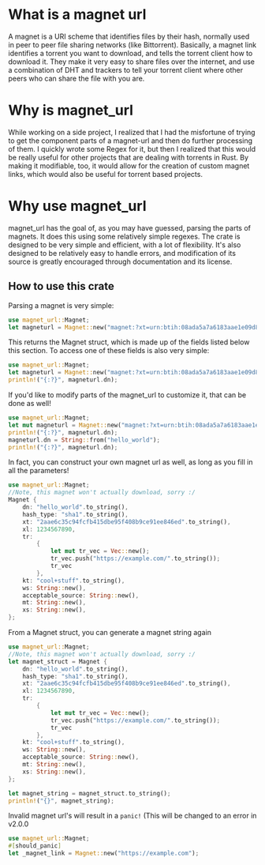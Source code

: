 # What is a magnet url
A magnet is a URI scheme that identifies files by their hash,
normally used in peer to peer file sharing networks (like
Bittorrent). Basically, a magnet link identifies a torrent you
want to download, and tells the torrent client how to download
it. They make it very easy to share files over the internet,
and use a combination of DHT and trackers to tell your torrent
client where other peers who can share the file with you are.

# Why is magnet_url
While working on a side project, I realized that I had the
misfortune of trying to get the component parts of a magnet-url
and then do further processing of them. I quickly wrote some
Regex for it, but then I realized that this would be really
useful for other projects that are dealing with torrents in
Rust. By making it modifiable, too, it would allow for the
creation of custom magnet links, which would also be useful for
torrent based projects.

# Why use magnet_url
magnet_url has the goal of, as you may have guessed, parsing the parts of magnets. It does
this using some relatively simple regexes. The crate is designed to be very simple and efficient,
with a lot of flexibility. It's also designed to be relatively easy to handle errors, and
modification of its source is greatly encouraged through documentation and its license.

## How to use this crate
Parsing a magnet is very simple:

 ```rust
 use magnet_url::Magnet;
 let magneturl = Magnet::new("magnet:?xt=urn:btih:08ada5a7a6183aae1e09d831df6748d566095a10&dn=Sintel&tr=udp%3A%2F%2Fexplodie.org%3A6969&tr=udp%3A%2F%2Ftracker.coppersurfer.tk%3A6969&tr=udp%3A%2F%2Ftracker.empire-js.us%3A1337&tr=udp%3A%2F%2Ftracker.leechers-paradise.org%3A6969&tr=udp%3A%2F%2Ftracker.opentrackr.org%3A1337&tr=wss%3A%2F%2Ftracker.btorrent.xyz&tr=wss%3A%2F%2Ftracker.fastcast.nz&tr=wss%3A%2F%2Ftracker.openwebtorrent.com&ws=https%3A%2F%2Fwebtorrent.io%2Ftorrents%2F&xs=https%3A%2F%2Fwebtorrent.io%2Ftorrents%2Fsintel.torrent");
 ```

This returns the Magnet struct, which is made up of the fields listed below this section. To
access one of these fields is also very simple:

 ```rust
 use magnet_url::Magnet;
 let magneturl = Magnet::new("magnet:?xt=urn:btih:08ada5a7a6183aae1e09d831df6748d566095a10&dn=Sintel&tr=udp%3A%2F%2Fexplodie.org%3A6969&tr=udp%3A%2F%2Ftracker.coppersurfer.tk%3A6969&tr=udp%3A%2F%2Ftracker.empire-js.us%3A1337&tr=udp%3A%2F%2Ftracker.leechers-paradise.org%3A6969&tr=udp%3A%2F%2Ftracker.opentrackr.org%3A1337&tr=wss%3A%2F%2Ftracker.btorrent.xyz&tr=wss%3A%2F%2Ftracker.fastcast.nz&tr=wss%3A%2F%2Ftracker.openwebtorrent.com&ws=https%3A%2F%2Fwebtorrent.io%2Ftorrents%2F&xs=https%3A%2F%2Fwebtorrent.io%2Ftorrents%2Fsintel.torrent");
 println!("{:?}", magneturl.dn);
 ```

If you'd like to modify parts of the magnet_url to customize it, that can be done as well!

 ```rust
 use magnet_url::Magnet;
 let mut magneturl = Magnet::new("magnet:?xt=urn:btih:08ada5a7a6183aae1e09d831df6748d566095a10&dn=Sintel&tr=udp%3A%2F%2Fexplodie.org%3A6969&tr=udp%3A%2F%2Ftracker.coppersurfer.tk%3A6969&tr=udp%3A%2F%2Ftracker.empire-js.us%3A1337&tr=udp%3A%2F%2Ftracker.leechers-paradise.org%3A6969&tr=udp%3A%2F%2Ftracker.opentrackr.org%3A1337&tr=wss%3A%2F%2Ftracker.btorrent.xyz&tr=wss%3A%2F%2Ftracker.fastcast.nz&tr=wss%3A%2F%2Ftracker.openwebtorrent.com&ws=https%3A%2F%2Fwebtorrent.io%2Ftorrents%2F&xs=https%3A%2F%2Fwebtorrent.io%2Ftorrents%2Fsintel.torrent");
 println!("{:?}", magneturl.dn);
 magneturl.dn = String::from("hello_world");
 println!("{:?}", magneturl.dn);
 ```

In fact, you can construct your own magnet url as well, as long as you fill in all the
parameters!

 ```rust
 use magnet_url::Magnet;
 //Note, this magnet won't actually download, sorry :/
 Magnet {
     dn: "hello_world".to_string(),
     hash_type: "sha1".to_string(),
     xt: "2aae6c35c94fcfb415dbe95f408b9ce91ee846ed".to_string(),
     xl: 1234567890,
     tr:
         {
             let mut tr_vec = Vec::new();
             tr_vec.push("https://example.com/".to_string());
             tr_vec
         },
     kt: "cool+stuff".to_string(),
     ws: String::new(),
     acceptable_source: String::new(),
     mt: String::new(),
     xs: String::new(),
 };
 ```

From a Magnet struct, you can generate a magnet string again

 ```rust
 use magnet_url::Magnet;
 //Note, this magnet won't actually download, sorry :/
 let magnet_struct = Magnet {
     dn: "hello_world".to_string(),
     hash_type: "sha1".to_string(),
     xt: "2aae6c35c94fcfb415dbe95f408b9ce91ee846ed".to_string(),
     xl: 1234567890,
     tr:
         {
             let mut tr_vec = Vec::new();
             tr_vec.push("https://example.com/".to_string());
             tr_vec
         },
     kt: "cool+stuff".to_string(),
     ws: String::new(),
     acceptable_source: String::new(),
     mt: String::new(),
     xs: String::new(),
 };

 let magnet_string = magnet_struct.to_string();
 println!("{}", magnet_string);
 ```

Invalid magnet url's will result in a `panic!` (This will be changed to an error in v2.0.0
 ```rust
 use magnet_url::Magnet;
 #[should_panic]
 let _magnet_link = Magnet::new("https://example.com");
 ```
